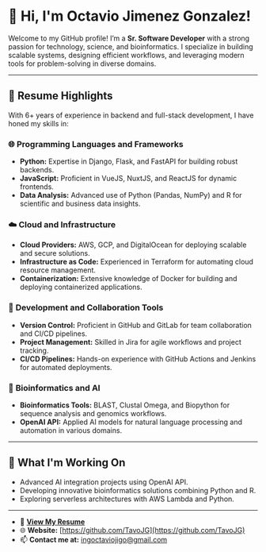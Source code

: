 # 👋 Hi, I'm Octavio Jimenez Gonzalez!

Welcome to my GitHub profile! I’m a **Sr. Software Developer** with a strong passion for technology, science, and bioinformatics. I specialize in building scalable systems, designing efficient workflows, and leveraging modern tools for problem-solving in diverse domains.

---

## 📜 Resume Highlights

With 6+ years of experience in backend and full-stack development, I have honed my skills in:

### 🌐 **Programming Languages and Frameworks**
- **Python:** Expertise in Django, Flask, and FastAPI for building robust backends.
- **JavaScript:** Proficient in VueJS, NuxtJS, and ReactJS for dynamic frontends.
- **Data Analysis:** Advanced use of Python (Pandas, NumPy) and R for scientific and business data insights.

### ☁️ **Cloud and Infrastructure**
- **Cloud Providers:** AWS, GCP, and DigitalOcean for deploying scalable and secure solutions.
- **Infrastructure as Code:** Experienced in Terraform for automating cloud resource management.
- **Containerization:** Extensive knowledge of Docker for building and deploying containerized applications.

### 🔄 **Development and Collaboration Tools**
- **Version Control:** Proficient in GitHub and GitLab for team collaboration and CI/CD pipelines.
- **Project Management:** Skilled in Jira for agile workflows and project tracking.
- **CI/CD Pipelines:** Hands-on experience with GitHub Actions and Jenkins for automated deployments.

### 🧬 **Bioinformatics and AI**
- **Bioinformatics Tools:** BLAST, Clustal Omega, and Biopython for sequence analysis and genomics workflows.
- **OpenAI API:** Applied AI models for natural language processing and automation in various domains.

---

## 🌱 What I'm Working On
- Advanced AI integration projects using OpenAI API.
- Developing innovative bioinformatics solutions combining Python and R.
- Exploring serverless architectures with AWS Lambda and Python.

---

- 📄 **[View My Resume](https://github.com/TavoJG/OctavioResume/blob/main/resume.md)**  
- 🌐 **Website:** [https://github.com/TavoJG](https://github.com/TavoJG)
- 📫 **Contact me at:** [ingoctaviojigo@gmail.com](mailto:ingoctaviojigo@gmail.com)

<!---
TavoJG/TavoJG is a ✨ special ✨ repository because its `README.md` (this file) appears on your GitHub profile.
You can click the Preview link to take a look at your changes.
--->
